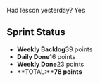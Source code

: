 Had lesson yesterday? Yes

## Sprint Status
-   **Weekly Backlog**39 points
-   **Daily Done**16 points
-   **Weekly Done**23 points
-   **TOTAL:****78 points**